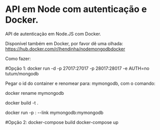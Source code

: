 # API em Node com autenticação e Docker.

API de autenticação em Node.JS com Docker.

Disponível também em Docker, por favor dê uma olhada: https://hub.docker.com/r/lhendinha/nodemongodbdocker

Como fazer:

  #Opção 1:
  docker run -d -p 27017:27017 -p 28017:28017 -e AUTH=no tutum/mongodb

  Pegar o id do container e renomear para: mymongodb, com o comando:

  docker rename mymongodb

  docker build -t .

  docker run -p : --link mymongodb:mymongodb

  #Opção 2:
  docker-compose build
  docker-compose up

